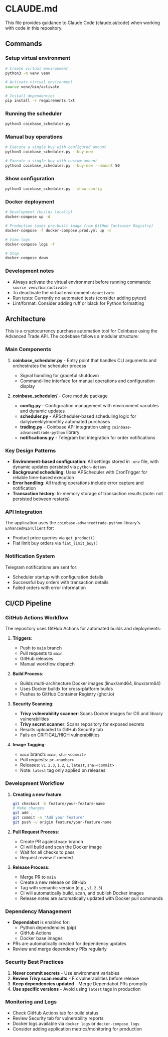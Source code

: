 # CLAUDE.md

This file provides guidance to Claude Code (claude.ai/code) when working with code in this repository.

## Commands

### Setup virtual environment
```bash
# Create virtual environment
python3 -m venv venv

# Activate virtual environment
source venv/bin/activate

# Install dependencies
pip install -r requirements.txt
```

### Running the scheduler
```bash
python3 coinbase_scheduler.py
```

### Manual buy operations
```bash
# Execute a single buy with configured amount
python3 coinbase_scheduler.py --buy-now

# Execute a single buy with custom amount
python3 coinbase_scheduler.py --buy-now --amount 50
```

### Show configuration
```bash
python3 coinbase_scheduler.py --show-config
```

### Docker deployment
```bash
# Development (builds locally)
docker-compose up -d

# Production (uses pre-built image from GitHub Container Registry)
docker-compose -f docker-compose.prod.yml up -d

# View logs
docker-compose logs -f

# Stop
docker-compose down
```

### Development notes
- Always activate the virtual environment before running commands: `source venv/bin/activate`
- To deactivate the virtual environment: `deactivate`
- Run tests: Currently no automated tests (consider adding pytest)
- Lint/format: Consider adding ruff or black for Python formatting

## Architecture

This is a cryptocurrency purchase automation tool for Coinbase using the Advanced Trade API. The codebase follows a modular structure:

### Main Components

1. **coinbase_scheduler.py** - Entry point that handles CLI arguments and orchestrates the scheduler process
   - Signal handling for graceful shutdown
   - Command-line interface for manual operations and configuration display

2. **coinbase_scheduler/** - Core module package
   - **config.py** - Configuration management with environment variables and dynamic updates
   - **scheduler.py** - APScheduler-based scheduling logic for daily/weekly/monthly automated purchases
   - **trading.py** - Coinbase API integration using `coinbase-advancedtrade-python` library
   - **notifications.py** - Telegram bot integration for order notifications

### Key Design Patterns

- **Environment-based configuration**: All settings stored in `.env` file, with dynamic updates persisted via `python-dotenv`
- **Background scheduling**: Uses APScheduler with CronTrigger for reliable time-based execution
- **Error handling**: All trading operations include error capture and notification
- **Transaction history**: In-memory storage of transaction results (note: not persisted between restarts)

### API Integration

The application uses the `coinbase-advancedtrade-python` library's `EnhancedRESTClient` for:
- Product price queries via `get_product()`
- Fiat limit buy orders via `fiat_limit_buy()`

### Notification System

Telegram notifications are sent for:
- Scheduler startup with configuration details
- Successful buy orders with transaction details
- Failed orders with error information

## CI/CD Pipeline

### GitHub Actions Workflow

The repository uses GitHub Actions for automated builds and deployments:

1. **Triggers**:
   - Push to `main` branch
   - Pull requests to `main`
   - GitHub releases
   - Manual workflow dispatch

2. **Build Process**:
   - Builds multi-architecture Docker images (linux/amd64, linux/arm64)
   - Uses Docker buildx for cross-platform builds
   - Pushes to GitHub Container Registry (ghcr.io)

3. **Security Scanning**:
   - **Trivy vulnerability scanner**: Scans Docker images for OS and library vulnerabilities
   - **Trivy secret scanner**: Scans repository for exposed secrets
   - Results uploaded to GitHub Security tab
   - Fails on CRITICAL/HIGH vulnerabilities

4. **Image Tagging**:
   - `main` branch: `main`, `sha-<commit>`
   - Pull requests: `pr-<number>`
   - Releases: `v1.2.3`, `1.2`, `1`, `latest`, `sha-<commit>`
   - Note: `latest` tag only applied on releases

### Development Workflow

1. **Creating a new feature**:
   ```bash
   git checkout -b feature/your-feature-name
   # Make changes
   git add .
   git commit -m "Add your feature"
   git push -u origin feature/your-feature-name
   ```

2. **Pull Request Process**:
   - Create PR against `main` branch
   - CI will build and scan the Docker image
   - Wait for all checks to pass
   - Request review if needed

3. **Release Process**:
   - Merge PR to `main`
   - Create a new release on GitHub
   - Tag with semantic version (e.g., `v1.2.3`)
   - CI will automatically build, scan, and publish Docker images
   - Release notes are automatically updated with Docker pull commands

### Dependency Management

- **Dependabot** is enabled for:
  - Python dependencies (pip)
  - GitHub Actions
  - Docker base images
- PRs are automatically created for dependency updates
- Review and merge dependency PRs regularly

### Security Best Practices

1. **Never commit secrets** - Use environment variables
2. **Review Trivy scan results** - Fix vulnerabilities before release
3. **Keep dependencies updated** - Merge Dependabot PRs promptly
4. **Use specific versions** - Avoid using `latest` tags in production

### Monitoring and Logs

- Check GitHub Actions tab for build status
- Review Security tab for vulnerability reports
- Docker logs available via `docker logs` or `docker-compose logs`
- Consider adding application metrics/monitoring for production